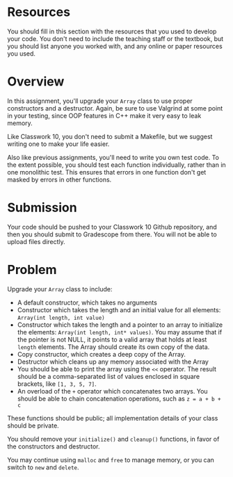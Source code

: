 # Resources
You should fill in this section with the resources that you used to develop your code.  You don't need to include the teaching staff or the textbook, but you should list anyone you worked with, and any online or paper resources you used.

# Overview
In this assignment, you'll upgrade your `Array` class to use proper constructors and a destructor.  Again, be sure to use Valgrind at some point in your testing, since OOP features in C++ make it very easy to leak memory.

Like Classwork 10, you don't need to submit a Makefile, but we suggest writing one to make your life easier.

Also like previous assignments, you'll need to write you own test code.  To the extent possible, you should test each function individually, rather than in one monolithic test.  This ensures that errors in one function don't get masked by errors in other functions.

# Submission
Your code should be pushed to your Classwork 10 Github repository, and then you should submit to Gradescope from there.  You will not be able to upload files directly.

# Problem
Upgrade your `Array` class to include:

* A default constructor, which takes no arguments
* Constructor which takes the length and an initial value for all elements: `Array(int length, int value)`
* Constructor which takes the length and a pointer to an array to initialize the elements: `Array(int length, int* values)`.  You may assume that if the pointer is not NULL, it points to a valid array that holds at least `length` elements.  The Array should create its own copy of the data.
* Copy constructor, which creates a deep copy of the Array.
* Destructor which cleans up any memory associated with the Array
* You should be able to print the array using the `<<` operator.  The result should be a comma-separated list of values enclosed in square brackets, like `[1, 3, 5, 7]`.
* An overload of the `+` operator which concatenates two arrays.  You should be able to chain concatenation operations, such as `z = a + b + c`

These functions should be public; all implementation details of your class should be private.

You should remove your `initialize()` and `cleanup()` functions, in favor of the constructors and destructor.

You may continue using `malloc` and `free` to manage memory, or you can switch to `new` and `delete`.

